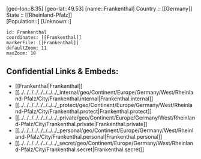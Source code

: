 ﻿---
location: [49.53,8.35] 
mapzoom: [7,12] 
mapmarker: city 
type: City
tags:
- geo/City


SpocWebEntityId: 30229
isDeleted: false
confidential: public

---
[geo-lon::8.35] 
[geo-lat::49.53] 
[name::Frankenthal] 
Country :: [[Germany]]  
State :: [[Rheinland-Pfalz]]  
[Population::] 
[Unknown::] 


```leaflet
id: Frankenthal
coordinates: [[Frankenthal]] 
markerFile: [[Frankenthal]] 
defaultZoom: 11 
maxZoom: 18
```


## Confidential Links & Embeds: 
- [[Frankenthal|Frankenthal]]  
- [[../../../../../../../../_internal/geo/Continent/Europe/Germany/West/Rheinland-Pfalz/City/Frankenthal.internal|Frankenthal.internal]] 
- [[../../../../../../../../_protect/geo/Continent/Europe/Germany/West/Rheinland-Pfalz/City/Frankenthal.protect|Frankenthal.protect]] 
- [[../../../../../../../../_private/geo/Continent/Europe/Germany/West/Rheinland-Pfalz/City/Frankenthal.private|Frankenthal.private]] 
- [[../../../../../../../../_personal/geo/Continent/Europe/Germany/West/Rheinland-Pfalz/City/Frankenthal.personal|Frankenthal.personal]] 
- [[../../../../../../../../_secret/geo/Continent/Europe/Germany/West/Rheinland-Pfalz/City/Frankenthal.secret|Frankenthal.secret]] 
